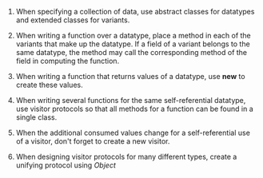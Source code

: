 1. When specifying a collection of data, use abstract classes for datatypes and extended classes for variants.

2. When writing a function over a datatype, place a method in each of the variants that make up the datatype.
If a field of a variant belongs to the same datatype, the method may call the corresponding method of the field in computing the function.

3. When writing a function that returns values of a datatype, use **new** to create these values.

4. When writing several functions for the same self-referential datatype,
use visitor protocols so that all methods for a function can be found in a single class.

5. When the additional consumed values change for a self-referential use of a visitor,
don't forget to create a new visitor.

6. When designing visitor protocols for many different types, create a unifying protocol using *Object*
